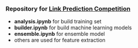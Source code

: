 ### Repository for [Link Prediction Competition](https://www.kaggle.com/c/iclp18)

* **analysis.ipynb** for build training set
* **builder.ipynb** for build machine learning models
* **ensemble.ipynb** for ensemble model
* others are used for feature extraction
